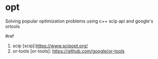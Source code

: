 # opt
Solving popular optimization problems using c++ scip api and google's ortools

#ref 
1. scip
[scip]:https://www.scipopt.org/
2. or-tools
[or-tools]: https://github.com/google/or-tools
